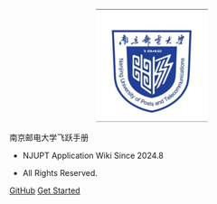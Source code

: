 <p align="center">
  <a href="https://kkry2004.github.io//NJUPTapplication-master/#/">
    <img alt="docsify" src="src/_media/SUSTech_University_Logo.png" height="200">
  </a>
</p>


<middle>南京邮电大学飞跃手册</middle>


<!-- > NJUPT Application Wiki -->

- NJUPT Application Wiki Since 2024.8

- All Rights Reserved.

[GitHub](https://github.com/kkry2004/NJUPTapplication-master)
[Get Started](#南京邮电大学飞跃手册)
